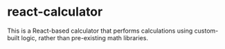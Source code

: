# react-calculator
This is a React-based calculator that performs calculations using custom-built logic, rather than pre-existing math libraries.
